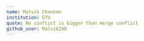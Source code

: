 ```yaml
---
name: Malvik Chauhan
institution: GTU
quote: No conflict is bigger than merge conflict
github_user: Malvik298
---
```

